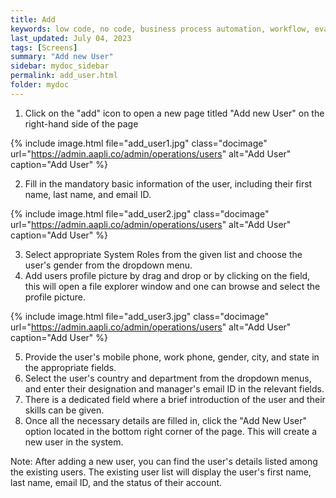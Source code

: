 ```yaml
---
title: Add
keywords: low code, no code, business process automation, workflow, evaluation matrixs
last_updated: July 04, 2023
tags: [Screens]
summary: "Add new User" 
sidebar: mydoc_sidebar
permalink: add_user.html
folder: mydoc
---
```

1.	Click on the "add" icon to open a new page titled "Add new User" on the right-hand side of the page

{% include image.html file="add_user1.jpg" class="docimage" url="https://admin.aapli.co/admin/operations/users" alt="Add User" caption="Add User" %}

2.	Fill in the mandatory basic information of the user, including their first name, last name, and email ID.

{% include image.html file="add_user2.jpg" class="docimage" url="https://admin.aapli.co/admin/operations/users" alt="Add User" caption="Add User" %}

3.	Select appropriate System Roles from the given list and choose the user's gender from the dropdown menu.
4.	Add users profile picture by drag and drop or by clicking on the field, this will open a file explorer window and one can browse and select the profile picture. 

{% include image.html file="add_user3.jpg" class="docimage" url="https://admin.aapli.co/admin/operations/users" alt="Add User" caption="Add User" %}

5.	Provide the user's mobile phone, work phone, gender, city, and state in the appropriate fields.
6.	Select the user's country and department from the dropdown menus, and enter their designation and manager's email ID in the relevant fields.
7.	There is a dedicated field where a brief introduction of the user and their skills can be given.
8.	Once all the necessary details are filled in, click the "Add New User" option located in the bottom right corner of the page. This will create a new user in the system.

Note: After adding a new user, you can find the user's details listed among the existing users. The existing user list will display the user's first name, last name, email ID, and the status of their account.
